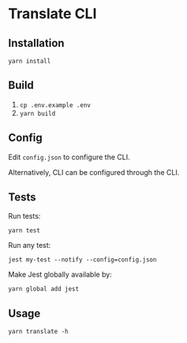 # Translate CLI

## Installation
`yarn install`

## Build
1. `cp .env.example .env`
2. `yarn build`

## Config
Edit `config.json` to configure the CLI.

Alternatively, CLI can be configured through the CLI.

## Tests
Run tests:
```
yarn test
```
Run any test:
```
jest my-test --notify --config=config.json
```

Make Jest globally available by:
```
yarn global add jest
```




## Usage
`yarn translate -h`